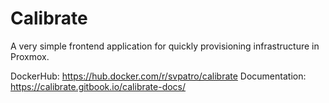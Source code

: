 # Calibrate

A very simple frontend application for quickly provisioning infrastructure in Proxmox.

DockerHub: https://hub.docker.com/r/svpatro/calibrate
Documentation: https://calibrate.gitbook.io/calibrate-docs/